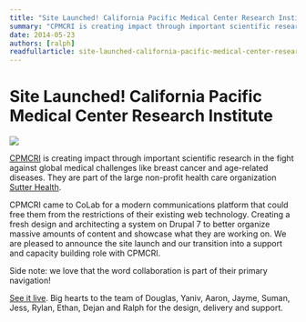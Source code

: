 ```yaml
---
title: "Site Launched! California Pacific Medical Center Research Institute"
summary: "CPMCRI is creating impact through important scientific research in the fight against global medical challenges like breast cancer and age-related diseases. They are part of the large non-profit health care organization Sutter Health."
date: 2014-05-23
authors: [ralph]
readfullarticle: site-launched-california-pacific-medical-center-research-institute
---
```


# Site Launched! California Pacific Medical Center Research Institute

<a href="http://www.cpmcri-currents.org/"><img src="/assets/img/blog/2014-05-23.jpg" class="center-element"></a>

<a href="http://www.cpmcri-currents.org/">CPMCRI</a> is creating impact through important scientific research in the fight against global medical challenges like breast cancer and age-related diseases. They are part of the large non-profit health care organization [Sutter Health](http://www.cpmc.org/).

CPMCRI came to CoLab for a modern communications platform that could free them from the restrictions of their existing web technology. Creating a fresh design and architecting a system on Drupal 7 to better organize massive amounts of content and showcase what they are working on. We are pleased to announce the site launch and our transition into a support and capacity building role with CPMCRI.

Side note: we love that the word collaboration is part of their primary navigation!

[See it live](http://www.cpmcri-currents.org/). Big hearts to the team of Douglas, Yaniv, Aaron, Jayme, Suman, Jess, Rylan, Ethan, Dejan and Ralph for the design, delivery and support.
